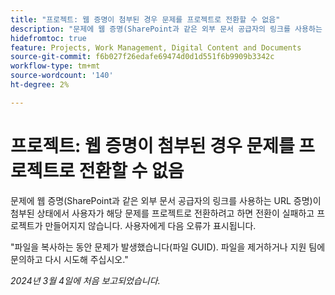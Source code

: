 ```yaml
---
title: "프로젝트: 웹 증명이 첨부된 경우 문제를 프로젝트로 전환할 수 없음"
description: "문제에 웹 증명(SharePoint과 같은 외부 문서 공급자의 링크를 사용하는 URL 증명)이 첨부된 상태에서 사용자가 해당 문제를 프로젝트로 전환하려고 하면 전환이 실패하고 프로젝트가 만들어지지 않습니다. 사용자에게 오류가 표시됩니다."
hidefromtoc: true
feature: Projects, Work Management, Digital Content and Documents
source-git-commit: f6b027f26edafe69474d0d1d551f6b9909b3342c
workflow-type: tm+mt
source-wordcount: '140'
ht-degree: 2%

---
```



# 프로젝트: 웹 증명이 첨부된 경우 문제를 프로젝트로 전환할 수 없음

문제에 웹 증명(SharePoint과 같은 외부 문서 공급자의 링크를 사용하는 URL 증명)이 첨부된 상태에서 사용자가 해당 문제를 프로젝트로 전환하려고 하면 전환이 실패하고 프로젝트가 만들어지지 않습니다. 사용자에게 다음 오류가 표시됩니다.

&quot;파일을 복사하는 동안 문제가 발생했습니다(파일 GUID). 파일을 제거하거나 지원 팀에 문의하고 다시 시도해 주십시오.&quot;

_2024년 3월 4일에 처음 보고되었습니다._
